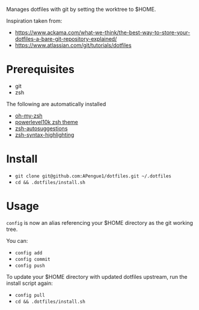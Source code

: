Manages dotfiles with git by setting the worktree to $HOME.

Inspiration taken from:

- https://www.ackama.com/what-we-think/the-best-way-to-store-your-dotfiles-a-bare-git-repository-explained/
- https://www.atlassian.com/git/tutorials/dotfiles

# Prerequisites

- git
- zsh

The following are automatically installed
- [oh-my-zsh](https://github.com/ohmyzsh/ohmyzsh)
- [powerlevel10k zsh theme](https://github.com/romkatv/powerlevel10k)
- [zsh-autosuggestions](https://github.com/zsh-users/zsh-autosuggestions)
- [zsh-syntax-highlighting](https://github.com/zsh-users/zsh-syntax-highlighting)

# Install
- `git clone git@github.com:APengue1/dotfiles.git ~/.dotfiles`
- `cd && .dotfiles/install.sh`

# Usage

`config` is now an alias referencing your $HOME directory as the git working tree. 

You can:
- `config add`
- `config commit`
- `config push`

To update your $HOME directory with updated dotfiles upstream, run the install script again:
- `config pull`
- `cd && .dotfiles/install.sh`

